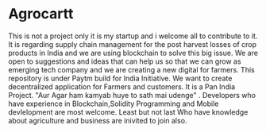 # Agrocartt
This is not a project only it is my startup and i welcome all to contribute to it. It is regarding supply chain management for the post harvest losses of crop products in India and we are using blockchain to solve this big issue. We are open to suggestions and ideas that can help us so that we can grow as emerging tech company and we are creating a new digital for farmers. This repository is under Paytm build for India Initiative. We want to create decentralized application for Farmers and customers. It is a Pan India Project. "Aur Agar ham kamyab huye to sath mai udenge" . Developers who have experience in Blockchain,Solidity Programming and Mobile devlelopment are most welcome. Least but not last Who have knowledge about agriculture and business are inivited to join also. 

